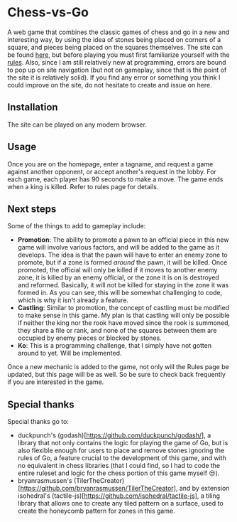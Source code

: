 # Chess-vs-Go
A web game that combines the classic games of chess and go in a new and interesting way, by using the idea of stones being placed on corners of a square, and pieces being placed on the squares themselves. The site can be found [here](https://protected-ravine-01841.herokuapp.com/), but before playing you must first familiarize yourself with the [rules](https://protected-ravine-01841.herokuapp.com/rules.html). Also, since I am still relatively new at programming, errors are bound to pop up on site navigation (but not on gameplay, since that is the point of the site it is relatively solid). If you find any error or something you think I could improve on the site, do not hesitate to create and issue on here.

## Installation
The site can be played on any modern browser.

## Usage
Once you are on the homepage, enter a tagname, and request a game against another opponent, or accept another's request in the lobby. For each game, each player has 90 seconds to make a move. The game ends when a king is killed. Refer to rules page for details.

## Next steps
Some of the things to add to gameplay include:
- **Promotion**: The ability to promote a pawn to an official piece in this new game will involve various factors, and will be added to the game as it develops. The idea is that the pawn will have to enter an enemy zone to promote, but if a zone is formed _around_ the pawn, it will be killed. Once promoted, the official will only be killed if it moves to another enemy zone, it is killed by an enemy official, or the zone it is on is destroyed and reformed. Basically, it will not be killed for staying in the zone it was formed in. As you can see, this will be somewhat challenging to code, which is why it isn't already a feature. 
- **Castling**: Similar to promotion, the concept of castling must be modified to make sense in this game. My plan is that castling will only be possible if neither the king nor the rook have moved since the rook is summoned, they share a file or rank, and none of the squares between them are occupied by enemy pieces or blocked by stones.
- **Ko**: This is a programming challenge, that I simply have not gotten around to yet. Will be implemented.

Once a new mechanic is added to the game, not only will the Rules page be updated, but this page will be as well. So be sure to check back frequently if you are interested in the game.

## Special thanks
Special thanks go to:
- duckpunch's (godash)[https://github.com/duckpunch/godash/], a library that not only contains the logic for playing the game of Go, but is also flexible enough for users to place and remove stones ignoring the rules of Go, a feature crucial to the development of this game, and with no equivalent in chess libraries (that I could find, so I had to code the entire ruleset and logic for the chess portion of this game myself :unamused:).
- bryanrasmussen's (TilerTheCreator)[https://github.com/bryanrasmussen/TilerTheCreator], and by extension isohedral's (tactile-js)[https://github.com/isohedral/tactile-js], a tiling library that allows one to create any tiled pattern on a surface, used to create the honeycomb pattern for zones in this game.

